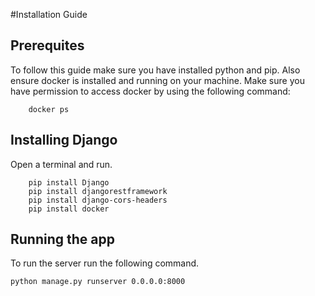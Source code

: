 #Installation Guide

## Prerequites

To follow this guide make sure you have installed python and pip. Also ensure docker is installed and running on your machine. Make sure you have permission to access docker by using the following command:

```console
    docker ps
```

## Installing Django

Open a terminal and run.

```console
    pip install Django
    pip install djangorestframework
    pip install django-cors-headers
    pip install docker
```

## Running the app

To run the server run the following command.

```console
python manage.py runserver 0.0.0.0:8000
```
